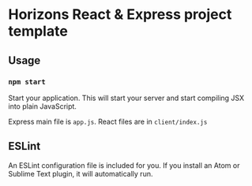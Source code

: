 # Horizons React &amp; Express project template

## Usage

### `npm start`

Start your application. This will start your server and start compiling JSX into
plain JavaScript.

Express main file is `app.js`.  React files are in `client/index.js`

## ESLint

An ESLint configuration file is included for you. If you install an Atom
or Sublime Text plugin, it will automatically run.
